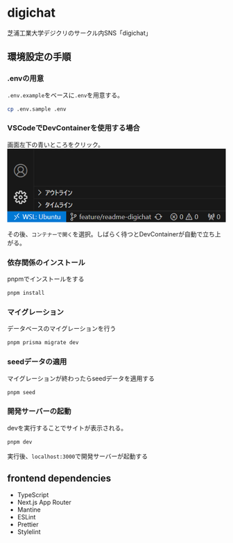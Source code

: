 # digichat

芝浦工業大学デジクリのサークル内SNS「digichat」

## 環境設定の手順

### .envの用意

`.env.example`をベースに`.env`を用意する。

```bash
cp .env.sample .env
```

### VSCodeでDevContainerを使用する場合

画面左下の青いところをクリック。
![](docs/images/readme-1.png)

その後、`コンテナーで開く`を選択。しばらく待つとDevContainerが自動で立ち上がる。

### 依存関係のインストール

pnpmでインストールをする

```bash
pnpm install
```

### マイグレーション

データベースのマイグレーションを行う

```bash
pnpm prisma migrate dev
```
### seedデータの適用

マイグレーションが終わったらseedデータを適用する

```bash
pnpm seed
```

### 開発サーバーの起動

devを実行することでサイトが表示される。

```bash
pnpm dev
```

実行後、`localhost:3000`で開発サーバーが起動する

## frontend dependencies

- TypeScript
- Next.js App Router
- Mantine
- ESLint
- Prettier
- Stylelint
